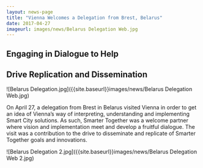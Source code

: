 ```yaml
---
layout: news-page
title: "Vienna Welcomes a Delegation from Brest, Belarus"
date: 2017-04-27
imageurl: images/news/Belarus Delegation Web.jpg
---
```


<div class="multiline">
<h2><span class="ornament-news">Engaging in Dialogue to Help</span></h2>
<h2><span class="ornament-news">Drive Replication and Dissemination</span></h2>
</div>

![Belarus Delegation.jpg]({{site.baseurl}}images/news/Belarus Delegation Web.jpg)

On April 27, a delegation from Brest in Belarus visited Vienna in order to get an idea of Vienna’s way of interpreting, understanding and implementing Smart City solutions. As such, Smarter Together was a welcome partner where vision and implementation meet and develop a fruitful dialogue. The visit was a contribution to the drive to disseminate and replicate of Smarter Together goals and innovations. 

![Belarus Delegation 2.jpg]({{site.baseurl}}images/news/Belarus Delegation Web 2.jpg)
